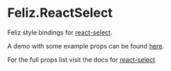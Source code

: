 # Feliz.ReactSelect

Feliz style bindings for [react-select](https://react-select.com/home).

A demo with some example props can be found [here](https://compositionalit.github.io/Feliz.ReactSelect/).

For the full props list visit the docs for [react-select](https://react-select.com/props)

